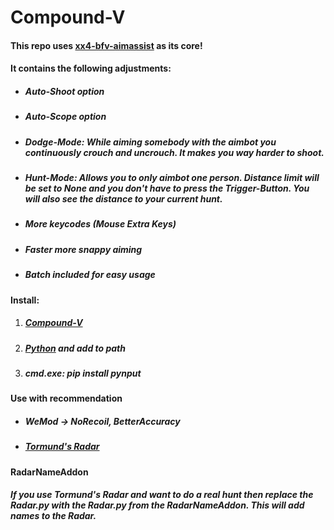 # Compound-V
#### This repo uses [xx4-bfv-aimassist](https://github.com/exex4/xx4-bfv-aimassist) as its core!  
#### It contains the following adjustments:  
 - ##### Auto-Shoot option
 - ##### Auto-Scope option
 - ##### Dodge-Mode: While aiming somebody with the aimbot you continuously crouch and uncrouch. It makes you way harder to shoot.
 - ##### Hunt-Mode: Allows you to only aimbot one person. Distance limit will be set to None and you don't have to press the Trigger-Button. You will also see the distance to your current hunt. 
 - ##### More keycodes (Mouse Extra Keys)
 - ##### Faster more snappy aiming 
 - ##### Batch included for easy usage  
#### Install:
1. ##### [Compound-V](https://minhaskamal.github.io/DownGit/#/home?url=https://github.com/survivalizeed/Compound-V)
2. ##### [Python](https://www.python.org/downloads/) and add to path
3. ##### cmd.exe: pip install pynput
#### Use with recommendation
 - ##### WeMod -> NoRecoil, BetterAccuracy
 - ##### [Tormund's Radar](https://minhaskamal.github.io/DownGit/#/home?url=https://github.com/70RMUND/Tormund-BFV-Radar)
#### RadarNameAddon
##### If you use Tormund's Radar and want to do a real hunt then replace the Radar.py with the Radar.py from the RadarNameAddon. This will add names to the Radar.
